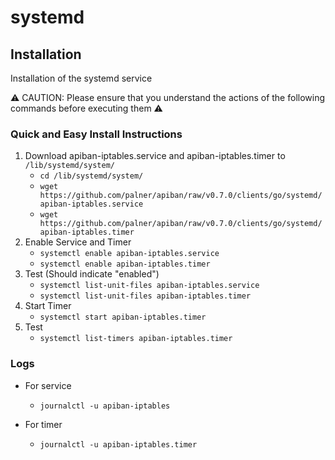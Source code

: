 # systemd #

## Installation ##

Installation of the systemd service

⚠️ CAUTION: Please ensure that you understand the actions of the following commands before executing them ⚠️

### Quick and Easy Install Instructions ###

1. Download apiban-iptables.service and apiban-iptables.timer to `/lib/systemd/system/`
    * `cd /lib/systemd/system/`
    * `wget https://github.com/palner/apiban/raw/v0.7.0/clients/go/systemd/apiban-iptables.service`
    * `wget https://github.com/palner/apiban/raw/v0.7.0/clients/go/systemd/apiban-iptables.timer`
2. Enable Service and Timer
    * `systemctl enable apiban-iptables.service`
    * `systemctl enable apiban-iptables.timer`
3. Test (Should indicate "enabled")
    * `systemctl list-unit-files apiban-iptables.service`
    * `systemctl list-unit-files apiban-iptables.timer`
4. Start Timer
    * `systemctl start apiban-iptables.timer`
5. Test
    * `systemctl list-timers apiban-iptables.timer`

### Logs ###

* For service
    * `journalctl -u apiban-iptables`
    
* For timer
    * `journalctl -u apiban-iptables.timer`

